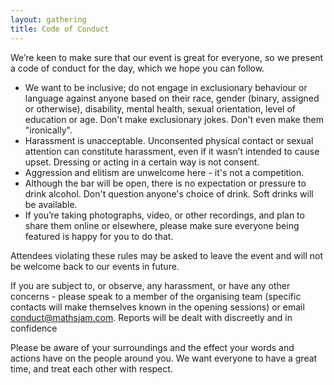 ```yaml
---
layout: gathering
title: Code of Conduct
---
```


We’re keen to make sure that our event is great for everyone, so we present a code of conduct for the day, which we hope you can follow.

- We want to be inclusive; do not engage in exclusionary behaviour or language against anyone based on their race, gender (binary, assigned or otherwise), disability, mental health, sexual orientation, level of education or age. Don't make exclusionary jokes. Don't even make them "ironically".
- Harassment is unacceptable. Unconsented physical contact or sexual attention can constitute harassment, even if it wasn’t intended to cause upset. Dressing or acting in a certain way is not consent.
- Aggression and elitism are unwelcome here - it's not a competition.
- Although the bar will be open, there is no expectation or pressure to drink alcohol. Don't question anyone's choice of drink. Soft drinks will be available.
- If you’re taking photographs, video, or other recordings, and plan to share them online or elsewhere, please make sure everyone being featured is happy for you to do that.

Attendees violating these rules may be asked to leave the event and will not be welcome back to our events in future.

If you are subject to, or observe, any harassment, or have any other concerns - please speak to a member of the organising team (specific contacts will make themselves known in the opening sessions) or email conduct@mathsjam.com. Reports will be dealt with discreetly and in confidence

Please be aware of your surroundings and the effect your words and actions have on the people around you. We want everyone to have a great time, and treat each other with respect. 
